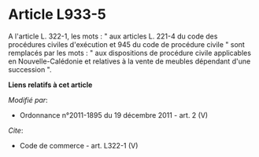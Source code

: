 # Article L933-5

A l'article L. 322-1, les mots : " aux articles L. 221-4 du code des procédures civiles d'exécution et 945 du code de
procédure civile " sont remplacés par les mots : " aux dispositions de procédure civile applicables en Nouvelle-Calédonie et
relatives à la vente de meubles dépendant d'une succession ".

**Liens relatifs à cet article**

_Modifié par_:

  - Ordonnance n°2011-1895 du 19 décembre 2011 - art. 2 (V)

_Cite_:

  - Code de commerce - art. L322-1 (V)
